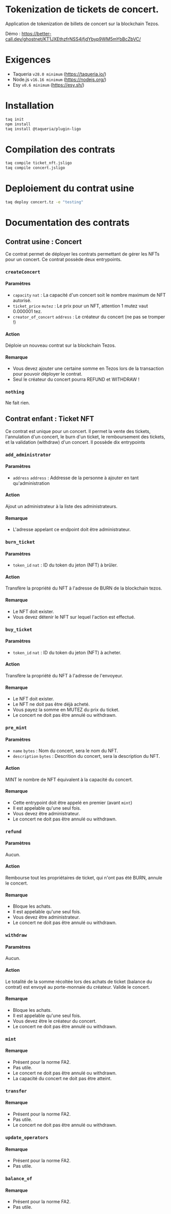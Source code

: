 # Tokenization de tickets de concert.

Application de tokenization de billets de concert sur la blockchain Tezos.

Démo : https://better-call.dev/ghostnet/KT1JXEthzfrNSS4jfjdYbyp9WM5mYbBcZbVC/

# Exigences

- Taqueria `v28.0 minimum` (https://taqueria.io/)
- Node.js `v16.16 minimum` (https://nodejs.org/)
- Esy `v0.6 minimum` (https://esy.sh/)

# Installation

```bash
taq init
npm install
taq install @taqueria/plugin-ligo
```

# Compilation des contrats

```bash
taq compile ticket_nft.jsligo
taq compile concert.jsligo
```

# Deploiement du contrat usine

```bash
taq deploy concert.tz -e "testing"
```

# Documentation des contrats

## Contrat usine : Concert

Ce contrat permet de déployer les contrats permettant de gérer les NFTs pour un concert. Ce contrat possède deux entrypoints.

### `createConcert`

#### Paramètres

- `capacity` `nat` : La capacité d'un concert soit le nombre maximum de NFT autorisé.
- `ticket_price` `mutez` : Le prix pour un NFT, attention 1 mutez vaut 0.000001 tez.
- `creator_of_concert` `address` : Le créateur du concert (ne pas se tromper !)

#### Action

Déploie un nouveau contrat sur la blockchain Tezos.

#### Remarque

- Vous devez ajouter une certaine somme en Tezos lors de la transaction pour pouvoir déployer le contrat.
- Seul le créateur du concert pourra REFUND et WITHDRAW !


### `nothing`

Ne fait rien.

## Contrat enfant : Ticket NFT

Ce contrat est unique pour un concert. Il permet la vente des tickets, l'annulation d'un concert, le burn d'un ticket, le remboursement des tickets, et la validation (withdraw) d'un concert. Il possède dix entrypoints

### `add_administrator`

#### Paramètres

- `address` `address` : Addresse de la personne à ajouter en tant qu'administration

#### Action

Ajout un administrateur à la liste des administrateurs.

#### Remarque

- L'adresse appelant ce endpoint doit être administrateur.

### `burn_ticket`

#### Paramètres

- `token_id` `nat` : ID du token du jeton (NFT) à brûler.

#### Action

Transfère la propriété du NFT à l'adresse de BURN de la blockchain tezos.

#### Remarque

- Le NFT doit exister.
- Vous devez détenir le NFT sur lequel l'action est effectué.

### `buy_ticket`

#### Paramètres

- `token_id` `nat` : ID du token du jeton (NFT) à acheter.

#### Action

Transfère la propriété du NFT à l'adresse de l'envoyeur.

#### Remarque

- Le NFT doit exister.
- Le NFT ne doit pas être déjà acheté.
- Vous payez la somme en MUTEZ du prix du ticket.
- Le concert ne doit pas être annulé ou withdrawn.

### `pre_mint`

#### Paramètres

- `name` `bytes` : Nom du concert, sera le nom du NFT.
- `description` `bytes` : Descrition du concert, sera la description du NFT.

#### Action

MINT le nombre de NFT équivalent à la capacité du concert.

#### Remarque

- Cette entrypoint doit être appelé en premier (avant `mint`)
- Il est appelable qu'une seul fois.
- Vous devez être administrateur.
- Le concert ne doit pas être annulé ou withdrawn.

### `refund`

#### Paramètres

Aucun.

#### Action

Rembourse tout les propriétaires de ticket, qui n'ont pas été BURN, annule le concert.

#### Remarque

- Bloque les achats.
- Il est appelable qu'une seul fois.
- Vous devez être administrateur.
- Le concert ne doit pas être annulé ou withdrawn.

### `withdraw`

#### Paramètres

Aucun.

#### Action

Le totalité de la somme récoltée lors des achats de ticket (balance du contrat) est envoyé au porte-monnaie du créateur. Valide le concert.

#### Remarque

- Bloque les achats.
- Il est appelable qu'une seul fois.
- Vous devez être le créateur du concert.
- Le concert ne doit pas être annulé ou withdrawn.

### `mint`

#### Remarque

- Présent pour la norme FA2.
- Pas utile.
- Le concert ne doit pas être annulé ou withdrawn.
- La capacité du concert ne doit pas être atteint.

### `transfer`

#### Remarque

- Présent pour la norme FA2.
- Pas utile.
- Le concert ne doit pas être annulé ou withdrawn.

### `update_operators`

#### Remarque

- Présent pour la norme FA2.
- Pas utile.

### `balance_of`

#### Remarque

- Présent pour la norme FA2.
- Pas utile.

